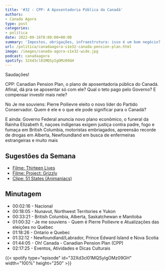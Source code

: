 ```yaml
---
title: '#32 - CPP: A Aposentadoria Pública do Canadá'
authors:
- Canada Agora
type: post
categories:
- politica
date: 2022-09-16T0:00:00+00:00
summary: 'Impostos, obrigações, infraestrutura: isso é um bom negócio?'
url: /politica/canadaagora-s1e32-canada-pension-plan.html
image: /images/canada-agora-s1e32-wide.jpg
podcast: canadaagora
spotify: 32Xd3cl01MQSyIgOMz09GH
---
```


Saudações!

CPP: Canadian Pension Plan, o plano de aposentadoria pública do Canadá. Afinal, dá pra se aposentar só com ele? Qual o teto pago pelo Governo? E compensar investir mais nele?

No Je me souviens: Pierre Poilievre eleito o novo líder do Partido Conservador. Quem é ele e o que ele pode significar para o Canadá?

E ainda: Governo Federal anuncia novo plano econômico, o funeral da Rainha Elizabeth II, naçoes indígenas exigem justiça contra padre, fogo e fumaça em British Columbia, motoristas embriagados, apreensão recorde de drogas em Alberta, Newfoundland em busca de enfermeiras estrangeiras e muito mais

## Sugestões da Semana
- [Filme: Thirteen Lives](https://www.imdb.com/title/tt12262116/)
- [Filme: Project: Grizzly](https://www.youtube.com/watch?v=i6eNK1O-RWw)
- [Clipe: 51 States (Animaniacs)](https://www.youtube.com/watch?v=bx6c_EefZAQ)

## Minutagem

- 00:02:16 - Nacional
- 00:18:05 - Nunavut, Northwest Territories e Yukon
- 00:33:21 - British Columbia, Alberta, Saskatchewan e Manitoba
- 01:00:32 - Je me souviens - Quem é Pierre Poilievre e Atualizações das eleições no Québec
- 01:18:26 - Ontario e Quebec
- 01:32:12 - Newfoundland/Labrador, Prince Edward Island e Nova Scotia
- 01:44:05 - Oh! Canada - Canadian Pension Plan (CPP)
- 02:17:25 - Eventos, Atividades e Dicas Culturais

{{< spotify type="episode" id="32Xd3cl01MQSyIgOMz09GH" width="100%" height="250" >}}

